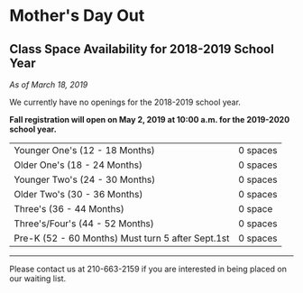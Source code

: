 # Mother's Day Out
## Class Space Availability for 2018-2019 School Year

*As of March 18, 2019*

We currently have no openings for the 2018-2019 school year.

**Fall registration will open on May 2, 2019 at 10:00 a.m. for the 2019-2020 school year.**

|  |  |
| ------------------------------ | -------- |
| Younger One's (12 - 18 Months) | 0 spaces |
| Older One's (18 - 24 Months)   | 0 spaces |
| Younger Two's (24 - 30 Months) | 0 spaces |
| Older Two's (30 - 36 Months)   | 0 spaces |
| Three's (36 - 44 Months)       | 0 space  |
| Three's/Four's (44 - 52 Months)| 0 spaces |
| Pre-K (52 - 60 Months) Must turn 5 after Sept.1st | 0 spaces |

-----

Please contact us at 210-663-2159 if you are interested in being placed on our waiting list.
